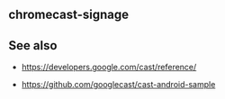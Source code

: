 chromecast-signage
--

See also
--

* https://developers.google.com/cast/reference/

* https://github.com/googlecast/cast-android-sample

